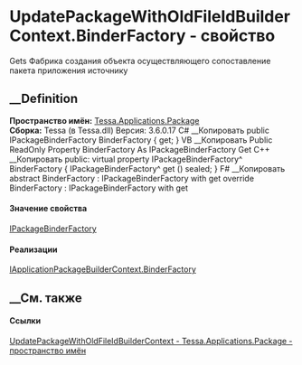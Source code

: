# UpdatePackageWithOldFileIdBuilderContext.BinderFactory - свойство
Gets Фабрика создания объекта осуществляющего сопоставление пакета приложения
источнику
## __Definition
 **Пространство имён:**
[Tessa.Applications.Package](N_Tessa_Applications_Package.htm)  
 **Сборка:** Tessa (в Tessa.dll) Версия: 3.6.0.17
C# __Копировать
     public IPackageBinderFactory BinderFactory { get; }
VB __Копировать
     Public ReadOnly Property BinderFactory As IPackageBinderFactory
    	Get
C++ __Копировать
     public:
    virtual property IPackageBinderFactory^ BinderFactory {
    	IPackageBinderFactory^ get () sealed;
    }
F# __Копировать
     abstract BinderFactory : IPackageBinderFactory with get
    override BinderFactory : IPackageBinderFactory with get
#### Значение свойства
[IPackageBinderFactory](T_Tessa_Applications_Package_IPackageBinderFactory.htm)
#### Реализации
[IApplicationPackageBuilderContext.BinderFactory](P_Tessa_Applications_Package_IApplicationPackageBuilderContext_BinderFactory.htm)  
##  __См. также
#### Ссылки
[UpdatePackageWithOldFileIdBuilderContext -
](T_Tessa_Applications_Package_UpdatePackageWithOldFileIdBuilderContext.htm)
[Tessa.Applications.Package - пространство
имён](N_Tessa_Applications_Package.htm)
